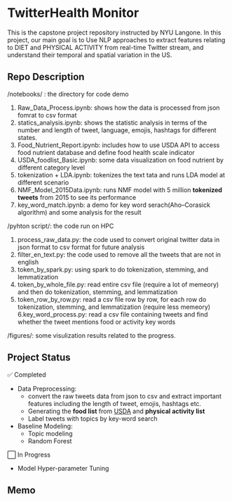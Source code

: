 #  TwitterHealth Monitor
This is the capstone project repository instructed by NYU Langone. In this project, our main goal is to 
Use NLP approaches to extract features relating to DIET and PHYSICAL ACTIVITY from real-time Twitter stream, and understand their temporal and spatial variation in the US.

## Repo Description
/notebooks/ : the directory for code demo
1. Raw_Data_Process.ipynb: shows how the data is processed from json fomrat to csv format
2. statics_analysis.ipynb: shows the statistic analysis in terms of the number and length of tweet, language, emojis, hashtags for different states.
3. Food_Nutrient_Report.ipynb: includes how to use USDA API to access food nutrient database and define food health scale indicator
4. USDA_foodlist_Basic.ipynb: some data visualization on food nutrient by different category level
5. tokenization + LDA.ipynb: tokenizes the text tata and runs LDA model at different scenario
6. NMF_Model_2015Data.ipynb: runs NMF model with 5 million __tokenized tweets__ from 2015 to see its performance
7. key_word_match.ipynb: a demo for key word serach(Aho–Corasick algorithm) and some analysis for the result


/pyhton script/: the code run on HPC
1. process_raw_data.py: the code used to convert original twitter data in json format to csv format for future analysis
2. filter_en_text.py: the code used to remove all the tweets that are not in english
3. token_by_spark.py: using spark to do tokenization, stemming, and lemmatization
4. token_by_whole_file.py: read entire csv file (require a lot of memeory) and then do tokenization, stemming, and lemmatization
5. token_row_by_row.py: read a csv file row by row, for each row do tokenization, stemming, and lemmatization (require less memeory)
6.key_word_process.py: read a csv file containing tweets and find whether the tweet mentions food or activity key words


/figures/: some visulization results related to the progress.

## Project Status
:white_check_mark: Completed
- Data Preprocessing: 
  - convert the raw tweets data from json to csv and extract important features including the length of tweet, emojis, hashtags etc.
  - Generating the __food list__ from [USDA](https://ndb.nal.usda.gov/ndb/doc/index) and __physical activity list__
  - Label tweets with topics by key-word search
- Baseline Modeling:
  - Topic modeling 
  - Random Forest
  
  
:white_large_square: In Progress
- Model Hyper-parameter Tuning




## Memo
